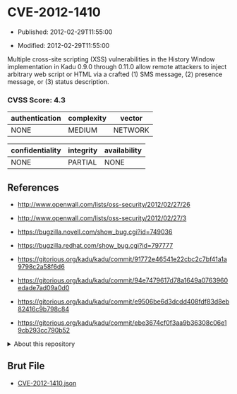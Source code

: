 # CVE-2012-1410

- Published: 2012-02-29T11:55:00

- Modified: 2012-02-29T11:55:00

Multiple cross-site scripting (XSS) vulnerabilities in the History Window implementation in Kadu 0.9.0 through 0.11.0 allow remote attackers to inject arbitrary web script or HTML via a crafted (1) SMS message, (2) presence message, or (3) status description.

### CVSS Score: **4.3**

| authentication | complexity | vector |
| --- | --- | --- |
| NONE | MEDIUM | NETWORK |

| confidentiality | integrity | availability |
| --- | --- | --- |
| NONE | PARTIAL | NONE |

## References

* http://www.openwall.com/lists/oss-security/2012/02/27/26

* http://www.openwall.com/lists/oss-security/2012/02/27/3

* https://bugzilla.novell.com/show_bug.cgi?id=749036

* https://bugzilla.redhat.com/show_bug.cgi?id=797777

* https://gitorious.org/kadu/kadu/commit/91772e46541e22cbc2c7bf41a1a9798c2a58f6d6

* https://gitorious.org/kadu/kadu/commit/94e7479617d78a1649a0763960edade7ad09a0d0

* https://gitorious.org/kadu/kadu/commit/e9506be6d3dcdd408fdf83d8eb82416c9b798c84

* https://gitorious.org/kadu/kadu/commit/ebe3674cf0f3aa9b36308c06e19cb293cc790b52

<details>
<summary>About this repository</summary> 

  This repository is part of the project [Live Hack CVE](https://github.com/Live-Hack-CVE). Main website can be found [www.live-hack.org](https://www.live-hack.org) 
  
  Made by [Sn0wAlice](https://github.com/Sn0wAlice) for the people that care about security and need to have a feed of the latest CVEs. Hope you enjoy it, don't forget to star the repo and follow me on [Twitter](https://twitter.com/Sn0wAlice) and [Github](https://github.com/Sn0wAlice). And that is my [personnal website](https://www.alice-snow.me/)

  - [Home Page](https://github.com/Live-Hack-CVE)
  - [Framework](https://github.com/Live-Hack-CVE/cve-framework)
  - [CVE database](https://github.com/Live-Hack-CVE/full_database)
  - [Changelog](https://github.com/Live-Hack-CVE/Changelog)
</details>

## Brut File

* [CVE-2012-1410.json](https://raw.githubusercontent.com/Live-Hack-CVE/full_database/main/cves/2012/CVE-2012-1410.json)

